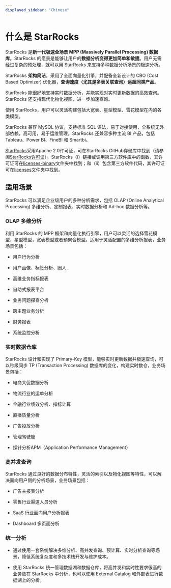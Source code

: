 ```yaml
---
displayed_sidebar: "Chinese"
---
```


# 什么是 StarRocks

StarRocks 是**新一代极速全场景 MPP (Massively Parallel Processing) 数据库**。StarRocks 的愿景是能够让用户的**数据分析变得更加简单和敏捷**。用户无需经过复杂的预处理，就可以用 StarRocks 来支持多种数据分析场景的极速分析。

StarRocks **架构简洁**，采用了全面向量化引擎，并配备全新设计的 CBO (Cost Based Optimizer) 优化器，**查询速度（尤其是多表关联查询）远超同类产品**。

StarRocks 能很好地支持实时数据分析，并能实现对实时更新数据的高效查询。StarRocks 还支持现代化物化视图，进一步加速查询。

使用 StarRocks，用户可以灵活构建包括大宽表、星型模型、雪花模型在内的各类模型。

StarRocks 兼容 MySQL 协议，支持标准 SQL 语法，易于对接使用，全系统无外部依赖，高可用，易于运维管理。StarRocks 还兼容多种主流 BI 产品，包括 Tableau、Power BI、FineBI 和 Smartbi。

[StarRocks](https://github.com/StarRocks/starrocks/tree/main)采用Apache 2.0许可证，可在StarRocks GitHub存储库中找到（请参阅[StarRocks许可证](https://github.com/StarRocks/starrocks/blob/main/LICENSE.txt)）。StarRocks（i）链接或调用第三方软件库中的函数，其许可证可在[licenses-binary](https://github.com/StarRocks/starrocks/tree/main/licenses-binary)文件夹中找到；和（ii）包含第三方软件代码，其许可证可在[licenses](https://github.com/StarRocks/starrocks/tree/main/licenses)文件夹中找到。

## 适用场景

StarRocks 可以满足企业级用户的多种分析需求，包括 OLAP (Online Analytical Processing) 多维分析、定制报表、实时数据分析和 Ad-hoc 数据分析等。


### OLAP 多维分析

利用 StarRocks 的 MPP 框架和向量化执行引擎，用户可以灵活的选择雪花模型，星型模型，宽表模型或者预聚合模型。适用于灵活配置的多维分析报表，业务场景包括：

- 用户行为分析

- 用户画像、标签分析、圈人

- 高维业务指标报表

- 自助式报表平台

- 业务问题探查分析

- 跨主题业务分析

- 财务报表

- 系统监控分析

### 实时数据仓库

StarRocks 设计和实现了 Primary-Key 模型，能够实时更新数据并极速查询，可以秒级同步 TP (Transaction Processing) 数据库的变化，构建实时数仓，业务场景包括：

- 电商大促数据分析

- 物流行业的运单分析

- 金融行业绩效分析、指标计算

- 直播质量分析

- 广告投放分析

- 管理驾驶舱

- 探针分析APM（Application Performance Management）

### 高并发查询

StarRocks 通过良好的数据分布特性，灵活的索引以及物化视图等特性，可以解决面向用户侧的分析场景，业务场景包括：

- 广告主报表分析

- 零售行业渠道人员分析

- SaaS 行业面向用户分析报表

- Dashboard 多页面分析

### 统一分析

- 通过使用一套系统解决多维分析、高并发查询、预计算、实时分析查询等场景，降低系统复杂度和多技术栈开发与维护成本。

- 使用 StarRocks 统一管理数据湖和数据仓库，将高并发和实时性要求很高的业务放在 StarRocks 中分析，也可以使用 External Catalog 和外部表进行数据湖上的分析。
